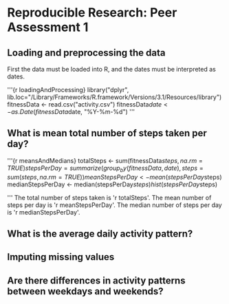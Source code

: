 # Reproducible Research: Peer Assessment 1


## Loading and preprocessing the data
First the data must be loaded into R, and the dates must be interpreted as dates.

'''{r loadingAndProcessing}
library("dplyr", lib.loc="/Library/Frameworks/R.framework/Versions/3.1/Resources/library")
fitnessData <- read.csv("activity.csv")
fitnessData$date <- as.Date(fitnessData$date, "%Y-%m-%d")
'''


## What is mean total number of steps taken per day?
'''{r meansAndMedians}
totalSteps <- sum(fitnessData$steps, na.rm=TRUE)
stepsPerDay = summarize(group_by(fitnessData, date), steps = sum(steps, na.rm=TRUE))
meanStepsPerDay <- mean(stepsPerDay$steps)
medianStepsPerDay <- median(stepsPerDay$steps)
hist(stepsPerDay$steps)

'''
The total number of steps taken is 'r totalSteps'.  The mean number of steps per day is 'r meanStepsPerDay'.  The median number of steps per day is 'r medianStepsPerDay'.

## What is the average daily activity pattern?



## Imputing missing values



## Are there differences in activity patterns between weekdays and weekends?

